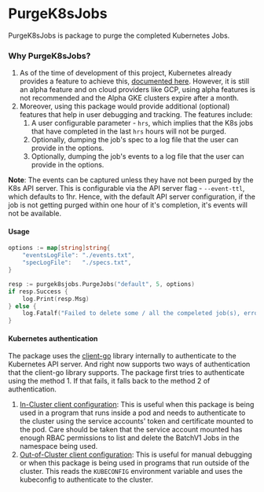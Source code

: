 # PurgeK8sJobs

PurgeK8sJobs is package to purge the completed Kubernetes Jobs.

### Why PurgeK8sJobs?

1) As of the time of development of this project, Kubernetes already provides a feature to achieve this, [documented here](https://kubernetes.io/docs/concepts/workloads/controllers/jobs-run-to-completion/#ttl-mechanism-for-finished-jobs). However, it is still an alpha feature and on cloud providers like GCP, using alpha features is not recommended and the Alpha GKE clusters expire after a month.
2) Moreover, using this package would provide additional (optional) features that help in user debugging and tracking. The features include:
   1) A user configurable parameter - `hrs`, which implies that the K8s jobs that have completed in the last `hrs` hours will not be purged.
   2) Optionally, dumping the job's spec to a log file that the user can provide in the options.
   3) Optionally, dumping the job's events to a log file that the user can provide in the options.

**Note**: The events can be captured unless they have not been purged by the K8s API server. This is configurable via the API server flag - `--event-ttl`, which defaults to 1hr. Hence, with the default API server configuration, if the job is not getting purged within one hour of it's completion, it's events will not be available.

#### Usage

```go
options := map[string]string{
    "eventsLogFile": "./events.txt",
    "specLogFile":   "./specs.txt",
}

resp := purgek8sjobs.PurgeJobs("default", 5, options)
if resp.Success {
    log.Print(resp.Msg)
} else {
    log.Fatalf("Failed to delete some / all the compeleted job(s), error: %v", resp.Err.Error())
}
```

#### Kubernetes authentication

The package uses the [client-go](https://github.com/kubernetes/client-go) library internally to authenticate to the Kubernetes API server. 
And right now supports two ways of authentication that the client-go library supports. The package first tries to authenticate using the method 1. If that fails, it falls back to the method 2 of authentication.

1) [In-Cluster client configuration](https://github.com/kubernetes/client-go/tree/master/examples/in-cluster-client-configuration): This is useful when this package is being used in a program that runs inside a pod and needs to authenticate to the cluster using the service accounts' token and certificate mounted to the pod. Care should be taken that the service account mounted has enough RBAC permissions to list and delete the BatchV1 Jobs in the namespace being used.
2) [Out-of-Cluster client configuration](https://github.com/kubernetes/client-go/tree/master/examples/out-of-cluster-client-configuration): This is useful for manual debugging or when this package is being used in programs that run outside of the cluster. This reads the `KUBECONFIG` environment variable and uses the kubeconfig to authenticate to the cluster.
